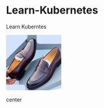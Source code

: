 # Learn-Kubernetes
Learn Kuberntes

<img src="https://github.com/wisdom2608/Learn-Kubernetes/blob/7d0f09335ee387978f60bd12f274b3014a298d2f/IMG_1572.jpeg" width="150" height="150"/>


center 


<p align="center"›
<img width="460" height="300" src="[http://www.fillmurray.com](https://github.com/wisdom2608/Learn-Kubernetes/blob/7d0f09335ee387978f60bd12f274b3014a298d2f/IMG_1572.jpeg)/460/300"›
</p>
